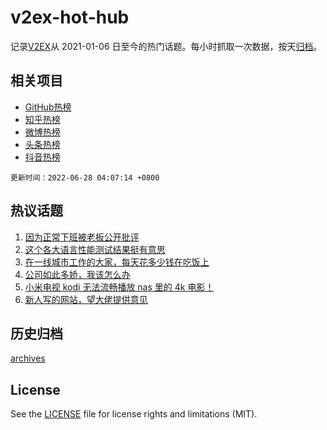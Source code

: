 # v2ex-hot-hub

 记录[V2EX](https://www.v2ex.com/)从 2021-01-06 日至今的热门话题。每小时抓取一次数据，按天[归档](archives)。
 
 ## 相关项目

- [GitHub热榜](https://github.com/snaildev/github-hot-hub)
- [知乎热榜](https://github.com/snaildev/zhihu-hot-hub)
- [微博热榜](https://github.com/snaildev/weibo-hot-hub)
- [头条热榜](https://github.com/snaildev/toutiao-hot-hub)
- [抖音热榜](https://github.com/snaildev/douyin-hot-hub)


 `更新时间：2022-06-28 04:07:14 +0800`

## 热议话题

1. [因为正常下班被老板公开批评](https://www.v2ex.com/t/862395)
1. [这个各大语言性能测试结果挺有意思](https://www.v2ex.com/t/862452)
1. [在一线城市工作的大家，每天花多少钱在吃饭上](https://www.v2ex.com/t/862448)
1. [公司如此多娇，我该怎么办](https://www.v2ex.com/t/862406)
1. [小米电视 kodi 无法流畅播放 nas 里的 4k 电影！](https://www.v2ex.com/t/862484)
1. [新人写的网站，望大佬提供意见](https://www.v2ex.com/t/862397)

## 历史归档

[archives](archives)

## License

See the [LICENSE](LICENSE) file for license rights and limitations (MIT).
